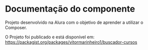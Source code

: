# Documentação do componente

Projeto desenvolvido na Alura com o objetivo de aprender a utilizar o Composer.

O Projeto foi publicado e está disponível em: https://packagist.org/packages/vitormarinheiro1/buscador-cursos